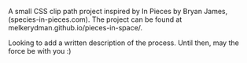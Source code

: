 A small CSS clip path project inspired by In Pieces by Bryan James, (species-in-pieces.com). The project can be found at melkerydman.github.io/pieces-in-space/.

Looking to add a written description of the process. Until then, may the force be with you :) 
